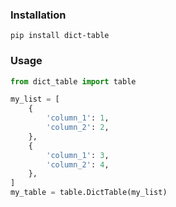 ### Installation
    pip install dict-table

### Usage

```python
from dict_table import table

my_list = [
    {
        'column_1': 1,
        'column_2': 2,
    },
    {
        'column_1': 3,
        'column_2': 4,
    },
]
my_table = table.DictTable(my_list)
```
